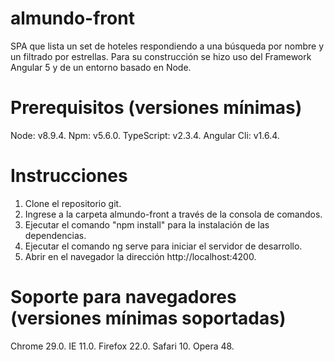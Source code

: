 # almundo-front
SPA que lista un set de hoteles respondiendo a una búsqueda por nombre y un filtrado por estrellas.
Para su construcción se hizo uso del Framework Angular 5 y de un entorno basado en Node.

# Prerequisitos (versiones mínimas)
Node: v8.9.4.
Npm: v5.6.0.
TypeScript: v2.3.4.
Angular Cli: v1.6.4.

# Instrucciones
1. Clone el repositorio git.
2. Ingrese a la carpeta almundo-front a través de la consola de comandos.
3. Ejecutar el comando "npm install" para la instalación de las dependencias.
4. Ejecutar el comando ng serve para iniciar el servidor de desarrollo.
5. Abrir en el navegador la dirección http://localhost:4200.

# Soporte para navegadores (versiones mínimas soportadas)
Chrome 29.0.
IE 11.0.
Firefox 22.0.
Safari 10.
Opera 48.

